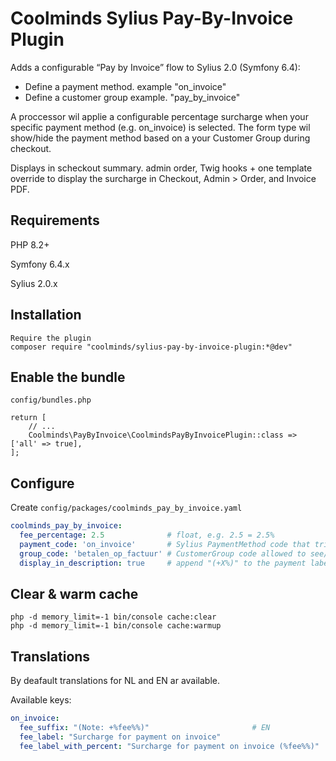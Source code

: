 # Coolminds Sylius Pay-By-Invoice Plugin

Adds a configurable “Pay by Invoice” flow to Sylius 2.0 (Symfony 6.4):

- Define a payment method. example "on_invoice"
- Define a customer group example. "pay_by_invoice"

A proccessor wil applie a configurable percentage surcharge when your specific payment method (e.g. on_invoice) is selected.
The form type wil show/hide the payment method based on a your Customer Group during checkout.

Displays in scheckout summary. admin order, Twig hooks + one template override to display the surcharge in Checkout, Admin > Order, and Invoice PDF.

## Requirements

PHP 8.2+

Symfony 6.4.x

Sylius 2.0.x


## Installation
```terminaloutput
Require the plugin
composer require "coolminds/sylius-pay-by-invoice-plugin:*@dev"
```
## Enable the bundle
`config/bundles.php`
```
return [
    // ...
    Coolminds\PayByInvoice\CoolmindsPayByInvoicePlugin::class => ['all' => true],
];
```

## Configure
Create `config/packages/coolminds_pay_by_invoice.yaml`
``` yaml
coolminds_pay_by_invoice:
  fee_percentage: 2.5              # float, e.g. 2.5 = 2.5%
  payment_code: 'on_invoice'       # Sylius PaymentMethod code that triggers the fee
  group_code: 'betalen_op_factuur' # CustomerGroup code allowed to see/use this method
  display_in_description: true     # append "(+X%)" to the payment label in the shop
```

## Clear & warm cache
```
php -d memory_limit=-1 bin/console cache:clear
php -d memory_limit=-1 bin/console cache:warmup
```

## Translations
By deafault translations for NL and EN ar available.

Available keys:
```yaml
on_invoice:
  fee_suffix: "(Note: +%fee%%)"                       # EN
  fee_label: "Surcharge for payment on invoice"
  fee_label_with_percent: "Surcharge for payment on invoice (%fee%%)"
```
